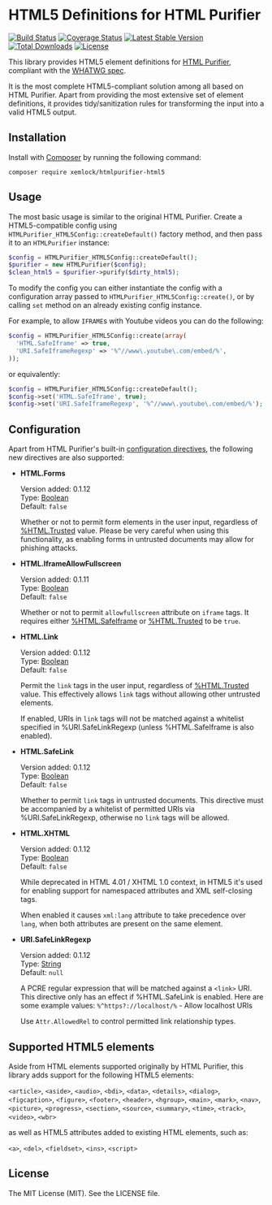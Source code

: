 # HTML5 Definitions for HTML Purifier

[![Build Status](https://github.com/xemlock/htmlpurifier-html5/workflows/build/badge.svg)](https://github.com/xemlock/htmlpurifier-html5/actions?query=workflow/build)
[![Coverage Status](https://coveralls.io/repos/github/xemlock/htmlpurifier-html5/badge.svg?branch=master)](https://coveralls.io/github/xemlock/htmlpurifier-html5?branch=master)
[![Latest Stable Version](https://img.shields.io/packagist/v/xemlock/htmlpurifier-html5.svg)](https://packagist.org/packages/xemlock/htmlpurifier-html5)
[![Total Downloads](https://img.shields.io/packagist/dt/xemlock/htmlpurifier-html5.svg)](https://packagist.org/packages/xemlock/htmlpurifier-html5/stats)
[![License](https://img.shields.io/packagist/l/xemlock/htmlpurifier-html5.svg)](https://packagist.org/packages/xemlock/htmlpurifier-html5)

This library provides HTML5 element definitions for [HTML Purifier](https://github.com/ezyang/htmlpurifier),
compliant with the [WHATWG spec](https://html.spec.whatwg.org/).

It is the most complete HTML5-compliant solution among all based on HTML Purifier. Apart from providing the most extensive set of element definitions, it provides tidy/sanitization rules for transforming the input into a valid HTML5 output.


## Installation

Install with [Composer](https://getcomposer.org/) by running the following command:

```
composer require xemlock/htmlpurifier-html5
```


## Usage

The most basic usage is similar to the original HTML Purifier. Create a HTML5-compatible config
using `HTMLPurifier_HTML5Config::createDefault()` factory method, and then pass it to an `HTMLPurifier` instance:

```php
$config = HTMLPurifier_HTML5Config::createDefault();
$purifier = new HTMLPurifier($config);
$clean_html5 = $purifier->purify($dirty_html5);
```

To modify the config you can either instantiate the config with a configuration array passed to
`HTMLPurifier_HTML5Config::create()`, or by calling `set` method on an already existing config instance.

For example, to allow `IFRAME`s with Youtube videos you can do the following:

```php
$config = HTMLPurifier_HTML5Config::create(array(
  'HTML.SafeIframe' => true,
  'URI.SafeIframeRegexp' => '%^//www\.youtube\.com/embed/%',
));
```

or equivalently:

```php
$config = HTMLPurifier_HTML5Config::createDefault();
$config->set('HTML.SafeIframe', true);
$config->set('URI.SafeIframeRegexp', '%^//www\.youtube\.com/embed/%');
```

## Configuration

Apart from HTML Purifier's built-in [configuration directives](http://htmlpurifier.org/live/configdoc/plain.html), the following new directives are also supported:

* __HTML.Forms__

  Version added: 0.1.12\
  Type: [Boolean](http://htmlpurifier.org/live/configdoc/plain.html#type-bool)\
  Default: `false`

  Whether or not to permit form elements in the user input, regardless of
  [%HTML.Trusted](http://htmlpurifier.org/live/configdoc/plain.html#HTML.Trusted) value.
  Please be very careful when using this functionality, as enabling forms in untrusted
  documents may allow for phishing attacks.

* __HTML.IframeAllowFullscreen__

  Version added: 0.1.11\
  Type: [Boolean](http://htmlpurifier.org/live/configdoc/plain.html#type-bool)\
  Default: `false`

  Whether or not to permit `allowfullscreen` attribute on `iframe` tags. It requires either
  [%HTML.SafeIframe](http://htmlpurifier.org/live/configdoc/plain.html#HTML.SafeIframe) or
  [%HTML.Trusted](http://htmlpurifier.org/live/configdoc/plain.html#HTML.Trusted) to be `true`.

* __HTML.Link__

  Version added: 0.1.12\
  Type: [Boolean](http://htmlpurifier.org/live/configdoc/plain.html#type-bool)\
  Default: `false`

  Permit the `link` tags in the user input, regardless of
  [%HTML.Trusted](http://htmlpurifier.org/live/configdoc/plain.html#HTML.Trusted) value.
  This effectively allows `link` tags without allowing other untrusted elements.

  If enabled, URIs in `link` tags will not be matched against a whitelist specified
  in %URI.SafeLinkRegexp (unless %HTML.SafeIframe is also enabled).

* __HTML.SafeLink__

  Version added: 0.1.12\
  Type: [Boolean](http://htmlpurifier.org/live/configdoc/plain.html#type-bool)\
  Default: `false`

  Whether to permit `link` tags in untrusted documents. This directive must
  be accompanied by a whitelist of permitted URIs via %URI.SafeLinkRegexp,
  otherwise no `link` tags will be allowed.

* __HTML.XHTML__

  Version added: 0.1.12\
  Type: [Boolean](http://htmlpurifier.org/live/configdoc/plain.html#type-bool)\
  Default: `false`

  While deprecated in HTML 4.01 / XHTML 1.0 context, in HTML5 it's used for
  enabling support for namespaced attributes and XML self-closing tags.

  When enabled it causes `xml:lang` attribute to take precedence over `lang`,
  when both attributes are present on the same element.

* __URI.SafeLinkRegexp__

  Version added: 0.1.12\
  Type: [String](http://htmlpurifier.org/live/configdoc/plain.html#type-string)\
  Default: `null`

  A PCRE regular expression that will be matched against a `<link>` URI. This directive
  only has an effect if %HTML.SafeLink is enabled. Here are some example values:
  `%^https?://localhost/%` - Allow localhost URIs

  Use `Attr.AllowedRel` to control permitted link relationship types.

## Supported HTML5 elements

Aside from HTML elements supported originally by HTML Purifier, this library
adds support for the following HTML5 elements:

`<article>`, `<aside>`, `<audio>`, `<bdi>`, `<data>`, `<details>`, `<dialog>`, `<figcaption>`, `<figure>`, `<footer>`, `<header>`, `<hgroup>`, `<main>`, `<mark>`, `<nav>`, `<picture>`, `<progress>`, `<section>`, `<source>`, `<summary>`, `<time>`, `<track>`, `<video>`, `<wbr>`

as well as HTML5 attributes added to existing HTML elements, such as:

`<a>`, `<del>`, `<fieldset>`, `<ins>`, `<script>`


## License

The MIT License (MIT). See the LICENSE file.
